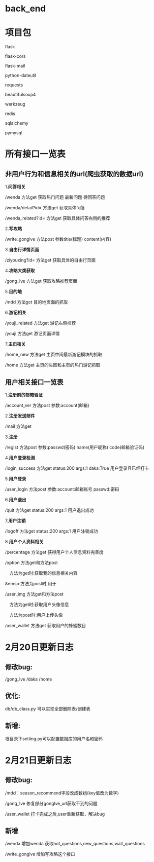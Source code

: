 # back_end
# 项目包
flask

flask-cors

flask-mail

python-dateutil

requests

beautifulsoup4

werkzeug

redis

sqlalchemy

pymysql
# 所有接口一览表
## 非用户行为和信息相关的url(爬虫获取的数据url)
1.**问答相关**

/wenda 方法get 获取热门问题 最新问题 待回答问题

/wenda/detail?id= 方法get 获取具体问答

/wenda_related?id= 方法get 获取具体问答右侧的推荐

2.**写攻略**

/write_gonglve 方法post 参数title(标题) content(内容)

3.**自由行详情页面**

/ziyouxing?id= 方法get 获取具体的自由行页面

4.**攻略大类获取**

/gong_lve 方法get 获取攻略推荐页面

5.**目的地**

/mdd 方法get 目的地页面的抓取

6.**游记相关**

/youji_related 方法get 游记右侧推荐

/youji 方法get 游记页面详情

7.**主页相关**

/home_new 方法get 主页中间最新游记模块的抓取

/home 方法get 主页的头图和主页的热门游记抓取
## 用户相关接口一览表
1.**注册前的邮箱验证**

/account_ver 方法post 参数:account(邮箱)

2.**注册发送邮件**

/mail 方法get

3.**注册**

/regist 方法post 参数:passwd(密码) name(用户昵称) code(邮箱验证码)

4.**用户登录检测**

/login_success 方法get status:200 args:1 daka:True 用户登录且已经打卡

5.**用户登录**

/user_login  方法post 参数:account:邮箱账号 passwd:密码

6.**用户退出**

/quit 方法get status:200 args:1 用户退出成功

7.**用户注销**

/logoff  方法get status:200 args:1 用户注销成功

8.**用户个人资料相关**

/percentage 方法get 获得用户个人信息资料完善度

/option 方法get和方法post

&emsp;方法为get时:获取我的信息相关内容

&emsp:方法为post时,用于

/user_img 方法get和方法post

&emsp;方法为get时:获取用户头像信息

&emsp;方法为post时:用户上传头像

/user_wallet 方法get 获取用户的蜂蜜数目
# 2月20日更新日志
## 修改bug:
/gong_lve
/daka
/home
## 优化:
db/db_class.py 可以实现全部删除表/创建表
## 新增:
根目录下setting.py可以配置数据库的用户名和密码
# 2月21日更新日志
## 修改bug:
/mdd：season_recommend字段改成数组(key值改为数字)

/gong_lve 修复部分gonglve_url获取不到的问题

/user_wallet 打卡完成之后,user重新获取，解决bug
## 新增
/wenda 增加wenda 获取hot_questions,new_questions,wait_questions

/write_gonglve 增加写攻略这个接口


